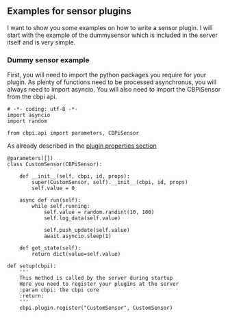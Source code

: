 ## Examples for sensor plugins

I want to show you some examples on how to write a sensor plugin. I will start with the example of the dummysensor which is included in the server itself and is very simple.

### Dummy sensor example

First, you will need to import the python packages you require for your plugin. As plenty of functions need to be processed asynchronus, you will always need to import asyncio. You will also need to import the CBPiSensor from the cbpi api.

```
# -*- coding: utf-8 -*-
import asyncio
import random

from cbpi.api import parameters, CBPiSensor
```

As already described in the [plugin properties section](development.md#-plugin-properties)

```
@parameters([])
class CustomSensor(CBPiSensor):

    def __init__(self, cbpi, id, props):
        super(CustomSensor, self).__init__(cbpi, id, props)
        self.value = 0
```

```
    async def run(self):
        while self.running:
            self.value = random.randint(10, 100)
            self.log_data(self.value)

            self.push_update(self.value)
            await asyncio.sleep(1)
```

```
    def get_state(self):
        return dict(value=self.value)
```

```
def setup(cbpi):
    '''
    This method is called by the server during startup
    Here you need to register your plugins at the server
    :param cbpi: the cbpi core
    :return:
    '''
    cbpi.plugin.register("CustomSensor", CustomSensor)
```


